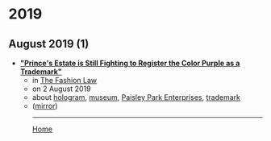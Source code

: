 # 2019

## August 2019 (1)

 - [**"Prince's Estate is Still Fighting to Register the Color Purple as a Trademark"**](http://www.thefashionlaw.com/home/princes-estate-is-still-fighting-to-register-the-color-purple)<ul><li>in [The Fashion Law](http://www.thefashionlaw.com/)</li><li>on 2 August 2019</li><li>about [hologram](../../topics/hologram/index.md), [museum](../../topics/museum/index.md), [Paisley Park Enterprises](../../topics/paisley-park-enterprises/index.md), [trademark](../../topics/trademark/index.md)</li><li>([mirror](https://web.archive.org/web/*/http://www.thefashionlaw.com/home/princes-estate-is-still-fighting-to-register-the-color-purple))</li><ul>

----

[Home](../index.md)

